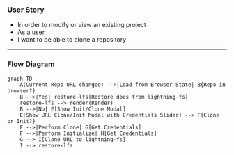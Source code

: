 ### User Story

- In order to modify or view an existing project
- As a user
- I want to be able to clone a repository
---

### Flow Diagram

```mermaid
graph TD
    A(Current Repo URL changed) -->|Load from Browser State| B{Repo in browser?}
    B -->|Yes| restore-lfs[Restore docs from lightning-fs]
    restore-lfs --> render(Render)
    B -->|No| E[Show Init/Clone Modal]
    E[Show URL Clone/Init Modal with Credentials Slider] --> F{Clone or Init?}
    F -->|Perform Clone| G[Get Credentials]
    F -->|Perform Initialize| H[Get Credentials]
    G --> I[Clone URL to lightning-fs]
    I --> restore-lfs
```

